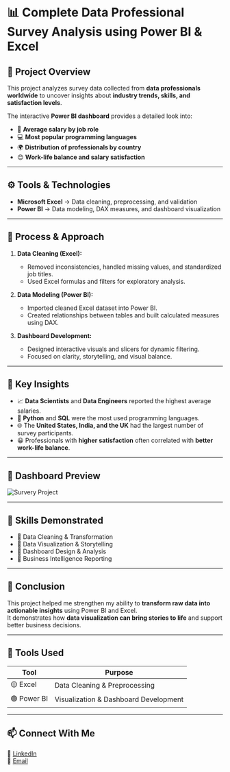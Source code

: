 # 📊 Complete Data Professional Survey Analysis using Power BI & Excel  

## 🧠 Project Overview  
This project analyzes survey data collected from **data professionals worldwide** to uncover insights about **industry trends, skills, and satisfaction levels**.  

The interactive **Power BI dashboard** provides a detailed look into:  
- 💼 **Average salary by job role**  
- 💻 **Most popular programming languages**  
- 🌍 **Distribution of professionals by country**  
- 😊 **Work-life balance and salary satisfaction**  

---

## ⚙️ Tools & Technologies  
- **Microsoft Excel** → Data cleaning, preprocessing, and validation  
- **Power BI** → Data modeling, DAX measures, and dashboard visualization  

---

## 🧩 Process & Approach  
1. **Data Cleaning (Excel):**  
   - Removed inconsistencies, handled missing values, and standardized job titles.  
   - Used Excel formulas and filters for exploratory analysis.  

2. **Data Modeling (Power BI):**  
   - Imported cleaned Excel dataset into Power BI.  
   - Created relationships between tables and built calculated measures using DAX.  

3. **Dashboard Development:**  
   - Designed interactive visuals and slicers for dynamic filtering.  
   - Focused on clarity, storytelling, and visual balance.  

---

## 🎯 Key Insights  
- 📈 **Data Scientists** and **Data Engineers** reported the highest average salaries.  
- 💬 **Python** and **SQL** were the most used programming languages.  
- 🌐 The **United States, India, and the UK** had the largest number of survey participants.  
- 😀 Professionals with **higher satisfaction** often correlated with **better work-life balance**.  

---

## 📸 Dashboard Preview  
![Survery Project](https://github.com/user-attachments/assets/082f559b-d4da-4148-b01a-666d8f21fe4c)

---

## 🧠 Skills Demonstrated  
- 🔹 Data Cleaning & Transformation  
- 🔹 Data Visualization & Storytelling  
- 🔹 Dashboard Design & Analysis  
- 🔹 Business Intelligence Reporting  

---

## 🚀 Conclusion  
This project helped me strengthen my ability to **transform raw data into actionable insights** using Power BI and Excel.  
It demonstrates how **data visualization can bring stories to life** and support better business decisions.  

---

## 🧰 Tools Used  
| Tool | Purpose |
|------|----------|
| 🟡 Excel | Data Cleaning & Preprocessing |
| 🟢 Power BI | Visualization & Dashboard Development |

---

## 📫 Connect With Me  
🔗 [LinkedIn](https://www.linkedin.com/in/ayaan-gavandi-a16202218/)  
📧 [Email](mailto:ayaangavandi33@gmail.com)

